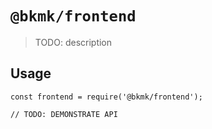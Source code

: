 # `@bkmk/frontend`

> TODO: description

## Usage

```
const frontend = require('@bkmk/frontend');

// TODO: DEMONSTRATE API
```
